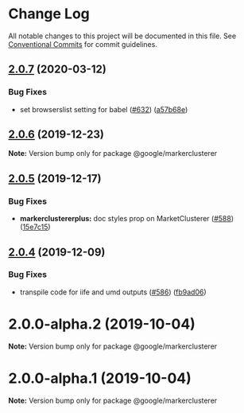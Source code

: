# Change Log

All notable changes to this project will be documented in this file.
See [Conventional Commits](https://conventionalcommits.org) for commit guidelines.

## [2.0.7](https://github.com/googlemaps/v3-utility-library/compare/@google/markerclusterer@2.0.6...@google/markerclusterer@2.0.7) (2020-03-12)


### Bug Fixes

* set browserslist setting for babel ([#632](https://github.com/googlemaps/v3-utility-library/issues/632)) ([a57b68e](https://github.com/googlemaps/v3-utility-library/commit/a57b68e86bef5bea54e35c9fc4cd66b10ef8dafe))





## [2.0.6](https://github.com/googlemaps/v3-utility-library/compare/@google/markerclusterer@2.0.5...@google/markerclusterer@2.0.6) (2019-12-23)

**Note:** Version bump only for package @google/markerclusterer





## [2.0.5](https://github.com/googlemaps/v3-utility-library/compare/@google/markerclusterer@2.0.4...@google/markerclusterer@2.0.5) (2019-12-17)


### Bug Fixes

* **markerclustererplus:** doc styles prop on MarketClusterer ([#588](https://github.com/googlemaps/v3-utility-library/issues/588)) ([15e7c15](https://github.com/googlemaps/v3-utility-library/commit/15e7c15f7d6eaf70a77625e4123009e48e9aa746))





## [2.0.4](https://github.com/googlemaps/v3-utility-library/compare/@google/markerclusterer@2.0.3...@google/markerclusterer@2.0.4) (2019-12-09)


### Bug Fixes

* transpile code for iife and umd outputs ([#586](https://github.com/googlemaps/v3-utility-library/issues/586)) ([fb9ad06](https://github.com/googlemaps/v3-utility-library/commit/fb9ad066cbf5d87cffcda2c435196ad20fed56f1))





# 2.0.0-alpha.2 (2019-10-04)

**Note:** Version bump only for package @google/markerclusterer





# 2.0.0-alpha.1 (2019-10-04)

**Note:** Version bump only for package @google/markerclusterer
